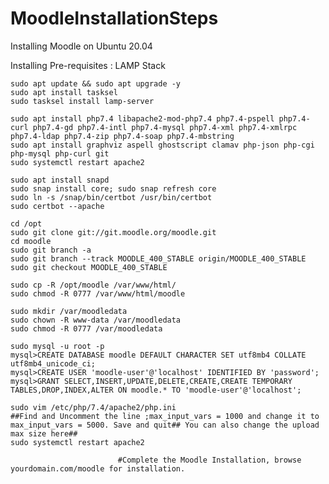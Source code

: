 # MoodleInstallationSteps
Installing Moodle on Ubuntu 20.04

Installing Pre-requisites : LAMP Stack   

	sudo apt update && sudo apt upgrade -y
	sudo apt install tasksel
	sudo tasksel install lamp-server

	sudo apt install php7.4 libapache2-mod-php7.4 php7.4-pspell php7.4-curl php7.4-gd php7.4-intl php7.4-mysql php7.4-xml php7.4-xmlrpc php7.4-ldap php7.4-zip php7.4-soap php7.4-mbstring 
	sudo apt install graphviz aspell ghostscript clamav php-json php-cgi php-mysql php-curl git
	sudo systemctl restart apache2

	sudo apt install snapd
	sudo snap install core; sudo snap refresh core
	sudo ln -s /snap/bin/certbot /usr/bin/certbot
	sudo certbot --apache           	
	
	cd /opt
	sudo git clone git://git.moodle.org/moodle.git
	cd moodle
	sudo git branch -a
	sudo git branch --track MOODLE_400_STABLE origin/MOODLE_400_STABLE
	sudo git checkout MOODLE_400_STABLE

	sudo cp -R /opt/moodle /var/www/html/
	sudo chmod -R 0777 /var/www/html/moodle

	sudo mkdir /var/moodledata
	sudo chown -R www-data /var/moodledata
	sudo chmod -R 0777 /var/moodledata
						
	sudo mysql -u root -p
	mysql>CREATE DATABASE moodle DEFAULT CHARACTER SET utf8mb4 COLLATE utf8mb4_unicode_ci;
	mysql>CREATE USER 'moodle-user'@'localhost' IDENTIFIED BY 'password';
	mysql>GRANT SELECT,INSERT,UPDATE,DELETE,CREATE,CREATE TEMPORARY TABLES,DROP,INDEX,ALTER ON moodle.* TO 'moodle-user'@'localhost';
	
	sudo vim /etc/php/7.4/apache2/php.ini
	##Find and Uncomment the line ;max_input_vars = 1000 and change it to max_input_vars = 5000. Save and quit## You can also change the upload max size here##
	sudo systemctl restart apache2

							#Complete the Moodle Installation, browse yourdomain.com/moodle for installation.
